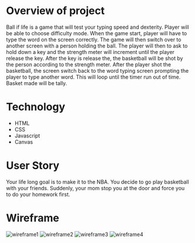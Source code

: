 # Overview of project

Ball if life is a game that will test your typing speed and dexterity. Player will be able to choose difficulty mode. When the game start, player will have to type the word on the screen correctly. The game will then switch over to another screen with a person holding the ball. The player will then to ask to hold down a key and the strength meter will increment until the player release the key. After the key is release the, the basketball will be shot by the person according to the strength meter. After the player shot the basketball, the screen switch back to the word typing screen prompting the player to type another word. This will loop until the timer run out of time. Basket made will be tally.

# Technology
- HTML
- CSS
- Javascript
- Canvas

# User Story

Your life long goal is to make it to the NBA. You decide to go play basketball with your friends. Suddenly, your mom stop you at the door and force you to do your homework first.

# Wireframe

![wireframe1](https://user-images.githubusercontent.com/23158353/209364485-0a4d5243-3fb4-4c68-bf93-0b2ddf300106.PNG)
![wireframe2](https://user-images.githubusercontent.com/23158353/209364491-0849254c-1f42-4cec-800b-f0eea89d6a97.PNG)
![wireframe3](https://user-images.githubusercontent.com/23158353/209364497-be65e044-df09-477d-bd06-3b2d10b86933.PNG)
![wireframe4](https://user-images.githubusercontent.com/23158353/209364503-d6c6c753-356a-4953-a038-7022ff7a0c77.PNG)
